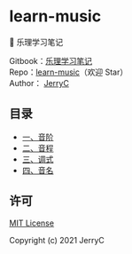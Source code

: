 # learn-music
📘 乐理学习笔记

Gitbook：[乐理学习笔记](https://jerryc8080.gitbook.io/learn-music/)    
Repo：[learn-music](https://github.com/JerryC8080/understand-tcp-udp)（欢迎 Star）       
Author： [JerryC](https://github.com/JerryC8080)    

## 目录

* [一、音阶](content/01.md)
* [二、音程](content/02.md)
* [三、调式](content/03.md)
* [四、音名](content/04.md)

## 许可

[MIT License](LICENSE)

Copyright (c) 2021 JerryC
